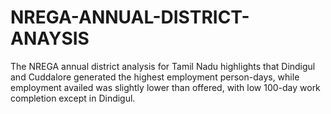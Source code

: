 # NREGA-ANNUAL-DISTRICT-ANAYSIS
The NREGA annual district analysis for Tamil Nadu highlights that Dindigul and Cuddalore generated the highest employment person-days, while employment availed was slightly lower than offered, with low 100-day work completion except in Dindigul.
